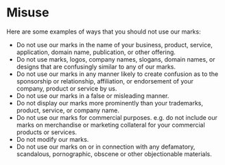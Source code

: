 # Misuse

Here are some examples of ways that you should not use our marks:
- Do not use our marks in the name of your business, product, service, application, domain name, publication, or other offering.
- Do not use marks, logos, company names, slogans, domain names, or designs that are confusingly similar to any of our marks.
- Do not use our marks in any manner likely to create confusion as to the sponsorship or relationship, affiliation, or endorsement of your company, product or service by us.
- Do not use our marks in a false or misleading manner.
- Do not display our marks more prominently than your trademarks, product, service, or company name.
- Do not use our marks for commercial purposes. e.g. do not include our marks on merchandise or marketing collateral for your commercial products or services.
- Do not modify our marks.
- Do not use our marks on or in connection with any defamatory, scandalous, pornographic, obscene or other objectionable materials.